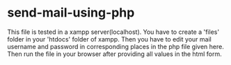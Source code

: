 # send-mail-using-php
This file is tested in a xampp server(localhost). You have to create a 'files' folder in your 'htdocs' folder of xampp. Then you have to edit your mail username and password in corresponding places in the php file given here. Then run the file in your browser after providing all values in the html form.
